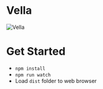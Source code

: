 # Vella
![Vella](public/heading.svg)

# Get Started
- ```npm install```
- ```npm run watch```
- Load ```dist``` folder to web browser
